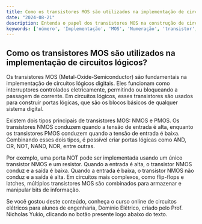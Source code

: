 ```yaml
---
title: Como os transistores MOS são utilizados na implementação de circuitos lógicos?
date: "2024-08-21"
description: Entenda o papel dos transistores MOS na construção de circuitos lógicos digitais.
keywords: ['número', 'Implementação', 'MOS', 'Numeração', 'transistor', 'Lógico', 'Latch']
---
```


## Como os transistores MOS são utilizados na implementação de circuitos lógicos?

Os transistores MOS (Metal-Oxide-Semiconductor) são fundamentais na implementação de circuitos lógicos digitais. Eles funcionam como interruptores controlados eletricamente, permitindo ou bloqueando a passagem de corrente. Em circuitos lógicos, esses transistores são usados para construir portas lógicas, que são os blocos básicos de qualquer sistema digital.

Existem dois tipos principais de transistores MOS: NMOS e PMOS. Os transistores NMOS conduzem quando a tensão de entrada é alta, enquanto os transistores PMOS conduzem quando a tensão de entrada é baixa. Combinando esses dois tipos, é possível criar portas lógicas como AND, OR, NOT, NAND, NOR, entre outras.

Por exemplo, uma porta NOT pode ser implementada usando um único transistor NMOS e um resistor. Quando a entrada é alta, o transistor NMOS conduz e a saída é baixa. Quando a entrada é baixa, o transistor NMOS não conduz e a saída é alta. Em circuitos mais complexos, como flip-flops e latches, múltiplos transistores MOS são combinados para armazenar e manipular bits de informação.

Se você gostou deste conteúdo, conheça o curso online de circuitos elétricos para alunos de engenharia, Domínio Elétrico, criado pelo Prof. Nicholas Yukio, clicando no botão presente logo abaixo do texto.